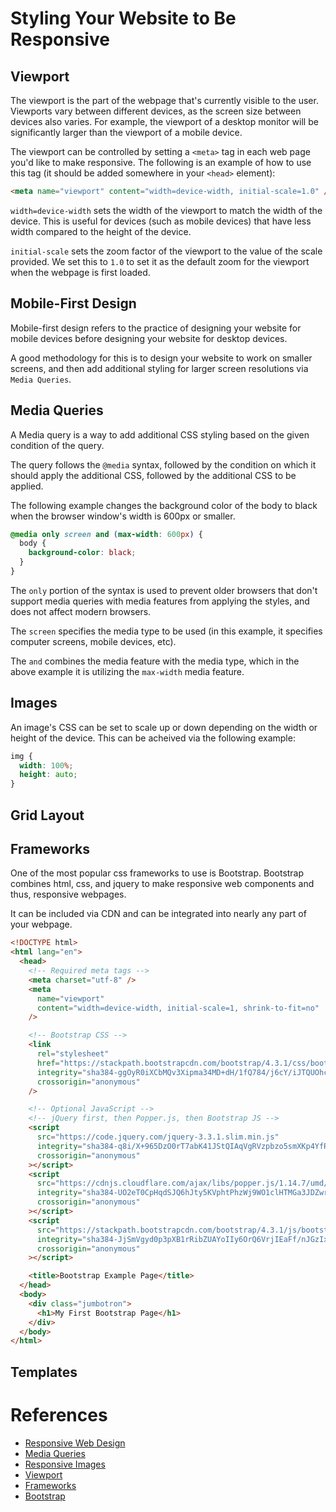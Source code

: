 # Styling Your Website to Be Responsive

## Viewport

The viewport is the part of the webpage that's currently visible to the user. Viewports vary between different devices,
as the screen size between devices also varies. For example, the viewport of a desktop monitor will be significantly larger than the viewport of
a mobile device.

The viewport can be controlled by setting a `<meta>` tag in each web page you'd like to make responsive. The following is an example of how to use this tag (it should be added somewhere in your `<head>` element):

```html
<meta name="viewport" content="width=device-width, initial-scale=1.0" />
```

`width=device-width` sets the width of the viewport to match the width of the device. This is useful for devices (such as mobile devices) that have less width compared to the height of the device.

`initial-scale` sets the zoom factor of the viewport to the value of the scale provided. We set this to `1.0` to set it as the default zoom for the viewport when the webpage is first loaded.

## Mobile-First Design

Mobile-first design refers to the practice of designing your website for mobile devices before designing your website for desktop devices.

A good methodology for this is to design your website to work on smaller screens, and then add additional styling for larger screen resolutions via `Media Queries`.

## Media Queries

A Media query is a way to add additional CSS styling based on the given condition of the query.

The query follows the `@media` syntax, followed by the condition on which it should apply the additional CSS, followed by the additional CSS to be applied.

The following example changes the background color of the body to black
when the browser window's width is 600px or smaller.

```css
@media only screen and (max-width: 600px) {
  body {
    background-color: black;
  }
}
```

The `only` portion of the syntax is used to prevent older browsers that don't support media queries with media features from applying the styles, and does not affect modern browsers.

The `screen` specifies the media type to be used (in this example, it specifies computer screens, mobile devices, etc).

The `and` combines the media feature with the media type, which in the above example it is utilizing the `max-width` media feature.

## Images

An image's CSS can be set to scale up or down depending on the width or height of the device. This can be acheived via the following example:

```css
img {
  width: 100%;
  height: auto;
}
```

## Grid Layout

## Frameworks

One of the most popular css frameworks to use is Bootstrap. Bootstrap combines html, css, and jquery to make responsive web components and thus, responsive webpages.

It can be included via CDN and can be integrated into nearly any part of your webpage.

```html
<!DOCTYPE html>
<html lang="en">
  <head>
    <!-- Required meta tags -->
    <meta charset="utf-8" />
    <meta
      name="viewport"
      content="width=device-width, initial-scale=1, shrink-to-fit=no"
    />

    <!-- Bootstrap CSS -->
    <link
      rel="stylesheet"
      href="https://stackpath.bootstrapcdn.com/bootstrap/4.3.1/css/bootstrap.min.css"
      integrity="sha384-ggOyR0iXCbMQv3Xipma34MD+dH/1fQ784/j6cY/iJTQUOhcWr7x9JvoRxT2MZw1T"
      crossorigin="anonymous"
    />

    <!-- Optional JavaScript -->
    <!-- jQuery first, then Popper.js, then Bootstrap JS -->
    <script
      src="https://code.jquery.com/jquery-3.3.1.slim.min.js"
      integrity="sha384-q8i/X+965DzO0rT7abK41JStQIAqVgRVzpbzo5smXKp4YfRvH+8abtTE1Pi6jizo"
      crossorigin="anonymous"
    ></script>
    <script
      src="https://cdnjs.cloudflare.com/ajax/libs/popper.js/1.14.7/umd/popper.min.js"
      integrity="sha384-UO2eT0CpHqdSJQ6hJty5KVphtPhzWj9WO1clHTMGa3JDZwrnQq4sF86dIHNDz0W1"
      crossorigin="anonymous"
    ></script>
    <script
      src="https://stackpath.bootstrapcdn.com/bootstrap/4.3.1/js/bootstrap.min.js"
      integrity="sha384-JjSmVgyd0p3pXB1rRibZUAYoIIy6OrQ6VrjIEaFf/nJGzIxFDsf4x0xIM+B07jRM"
      crossorigin="anonymous"
    ></script>

    <title>Bootstrap Example Page</title>
  </head>
  <body>
    <div class="jumbotron">
      <h1>My First Bootstrap Page</h1>
    </div>
  </body>
</html>
```

## Templates

# References

- [Responsive Web Design](https://www.w3schools.com/css/css_rwd_intro.asp)
- [Media Queries](https://www.w3schools.com/cssref/css3_pr_mediaquery.asp)
- [Responsive Images](https://www.w3schools.com/css/css_rwd_images.asp)
- [Viewport](https://www.w3schools.com/css/css_rwd_viewport.asp)
- [Frameworks](https://www.w3schools.com/css/css_rwd_frameworks.asp)
- [Bootstrap](https://getbootstrap.com/docs/4.3/getting-started/introduction/)
